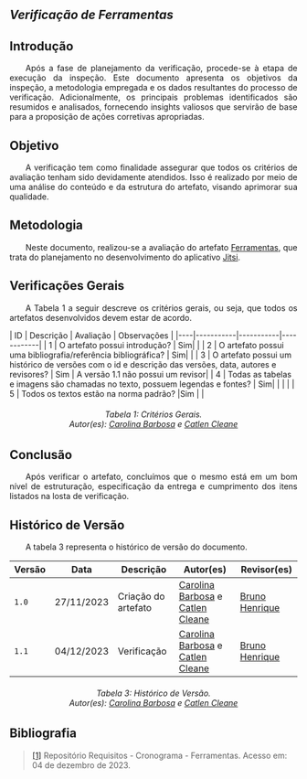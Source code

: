 ## ***Verificação de Ferramentas***

## **Introdução**
<p align="justify"> 
&emsp;&emsp;Após a fase de planejamento da verificação, procede-se à etapa de execução da inspeção. Este documento apresenta os objetivos da inspeção, a metodologia empregada e os dados resultantes do processo de verificação. Adicionalmente, os principais problemas identificados são resumidos e analisados, fornecendo insights valiosos que servirão de base para a proposição de ações corretivas apropriadas.
</p>

## **Objetivo**
<p align="justify"> 
&emsp;&emsp;A verificação tem como finalidade assegurar que todos os critérios de avaliação tenham sido devidamente atendidos. Isso é realizado por meio de uma análise do conteúdo e da estrutura do artefato, visando aprimorar sua qualidade.
</p>

## **Metodologia**
<p align="justify"> 
&emsp;&emsp;Neste documento, realizou-se a avaliação do artefato <a href="https://requisitos-de-software.github.io/2023.2-Jitsi/Planejamento/ferramentas/">Ferramentas</a>, que trata do planejamento no desenvolvimento do aplicativo <a href="https://requisitos-de-software.github.io/2023.2-Jitsi/">Jitsi</a>.
</p>

## **Verificações Gerais**
<p align="justify"> 
&emsp;&emsp;A Tabela 1 a seguir descreve os critérios gerais, ou seja, que todos os artefatos desenvolvidos devem estar de acordo.
</p>
| ID | Descrição | Avaliação | Observações |
|----|-----------|-----------|------------|
| 1  | O artefato possui introdução? | Sim| |
| 2  | O artefato possui uma bibliografia/referência bibliográfica? | Sim| |
| 3  | O artefato possui um histórico de versões com o id e descrição das versões, data, autores e revisores? | Sim  | A versão 1.1 não possui um revisor|
| 4  | Todas as tabelas e imagens são chamadas no texto, possuem legendas e fontes? | Sim| |  |  |
| 5  | Todos os textos estão na norma padrão? |Sim | |

<center>
<h6> Tabela 1: Critérios Gerais.
<br/> Autor(es): <a href="https://github.com/CarolinaBarb">Carolina Barbosa</a> e <a href="https://github.com/catlenc">Catlen Cleane</a></h6>
</center>

## **Conclusão**
<p align="justify"> 
&emsp;&emsp;Após verificar o artefato, concluímos que o mesmo está em um bom nível de estruturação, especificação da entrega e cumprimento dos itens listados na losta de verificação.

## **Histórico de Versão**
<p align="justify">
&emsp;&emsp;A tabela 3 representa o histórico de versão do documento.
</p>

| Versão | Data       | Descrição           | Autor(es)                                                                                         | Revisor(es)                                          |
|--------|------------|---------------------|---------------------------------------------------------------------------------------------------|------------------------------------------------------|
| `1.0`  | 27/11/2023 | Criação do artefato | [Carolina Barbosa](https://github.com/CarolinaBarb) e [Catlen Cleane](https://github.com/catlenc) | [Bruno Henrique](https://github.com/BrunoHenrique00) |
| `1.1`  | 04/12/2023 | Verificação         | [Carolina Barbosa](https://github.com/CarolinaBarb) e [Catlen Cleane](https://github.com/catlenc) | [Bruno Henrique](https://github.com/BrunoHenrique00) |

<center>
<h6> Tabela 3: Histórico de Versão.
<br/> Autor(es): <a href="https://github.com/CarolinaBarb">Carolina Barbosa</a> e <a href="https://github.com/catlenc">Catlen Cleane</a></h6>
</center>

## **Bibliografia**

> <a href="https://github.com/Requisitos-de-Software/2023.2-Jitsi">[1]</a> Repositório Requisitos - Cronograma - Ferramentas. Acesso em: 04 de dezembro de 2023.